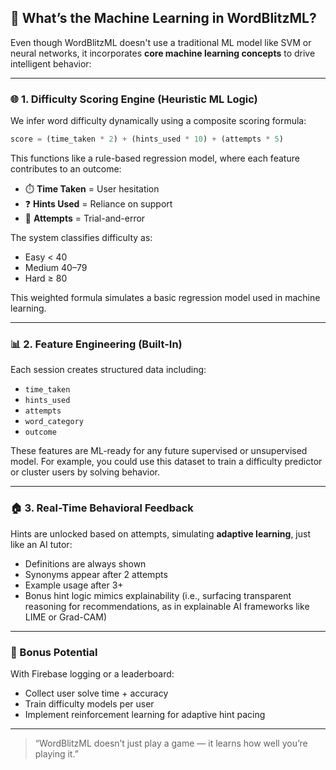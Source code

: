 ## 🤔 What’s the Machine Learning in WordBlitzML?

Even though WordBlitzML doesn't use a traditional ML model like SVM or neural networks, it incorporates **core machine learning concepts** to drive intelligent behavior:

---

### 🌐 1. Difficulty Scoring Engine (Heuristic ML Logic)
We infer word difficulty dynamically using a composite scoring formula:

```python
score = (time_taken * 2) + (hints_used * 10) + (attempts * 5)
```

This functions like a rule-based regression model, where each feature contributes to an outcome:
- ⏱️ **Time Taken** = User hesitation
- ❓ **Hints Used** = Reliance on support
- 🔁 **Attempts** = Trial-and-error

The system classifies difficulty as:
- Easy < 40
- Medium 40–79
- Hard ≥ 80

This weighted formula simulates a basic regression model used in machine learning.

---

### 📊 2. Feature Engineering (Built-In)
Each session creates structured data including:
- `time_taken`
- `hints_used`
- `attempts`
- `word_category`
- `outcome`

These features are ML-ready for any future supervised or unsupervised model.
For example, you could use this dataset to train a difficulty predictor or cluster users by solving behavior.

---

### 🏠 3. Real-Time Behavioral Feedback
Hints are unlocked based on attempts, simulating **adaptive learning**, just like an AI tutor:
- Definitions are always shown
- Synonyms appear after 2 attempts
- Example usage after 3+
- Bonus hint logic mimics explainability (i.e., surfacing transparent reasoning for recommendations, as in explainable AI frameworks like LIME or Grad-CAM)

---

### 🔧 Bonus Potential
With Firebase logging or a leaderboard:
- Collect user solve time + accuracy
- Train difficulty models per user
- Implement reinforcement learning for adaptive hint pacing

---

> “WordBlitzML doesn’t just play a game — it learns how well you’re playing it.”
